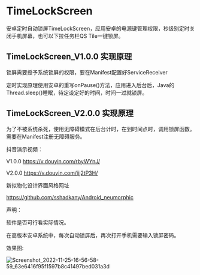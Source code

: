 # TimeLockScreen
安卓定时自动锁屏TimeLockScreen，应用安卓的电源键管理权限，秒级别定时关闭手机屏幕，也可以下拉任务栏QS Tile一键锁屏。



## TimeLockScreen_V1.0.0 实现原理
锁屏需要授予系统锁屏的权限，要在Manifest配置好ServiceReceiver

定时实现原理使用安卓的重写onPause()方法，应用进入后台后，Java的 Thread.sleep()睡眠，待定设定好的时间，时间一过就锁屏。



## TimeLockScreen_V2.0.0 实现原理
为了不被系统杀死，使用无障碍模式在后台计时，在到时间点时，调用锁屏函数。需要在Manifest注册无障碍服务。



抖音演示视频：

V1.0.0
https://v.douyin.com/rbyWYnJ/

V2.0.0
https://v.douyin.com/ijj2tP3H/


新拟物化设计界面风格网址

https://github.com/sshadkany/Android_neumorphic

声明： 

软件是否可行看实际情况。

在高版本安卓系统中，每次自动锁屏后，再次打开手机需要输入锁屏密码。

效果图:

![Screenshot_2022-11-25-16-56-58-59_63e6416f95f1597b8c41497bed031a3d](https://user-images.githubusercontent.com/57706599/203940904-01af388a-7b71-42dd-9eca-bdd9dc9d418a.jpg)

